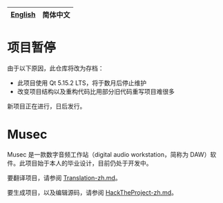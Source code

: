 | [English](./README.md) | 简体中文 |
| ---------------------- | -------- |

# 项目暂停

由于以下原因，此仓库将改为存档：
- 此项目使用 Qt 5.15.2 LTS，将于数月后停止维护
- 改变项目结构以及重构代码比用部分旧代码重写项目难很多

新项目正在进行，日后发行。

# Musec

Musec 是一款数字音频工作站（digital audio workstation，简称为 DAW）软件。此项目始于本人的毕业设计，目前仍处于开发中。

要翻译项目，请参阅 [Translation-zh.md](./doc/Translation-zh.md)。

要生成项目，以及编辑源码，请参阅 [HackTheProject-zh.md](./doc/HackTheProject-zh.md)。